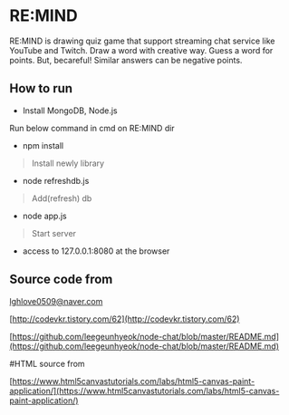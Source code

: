 # RE:MIND
RE:MIND is drawing quiz game that support streaming chat service like YouTube and Twitch.
Draw a word with creative way. Guess a word for points. But, becareful! Similar answers can be negative points.
## How to run
- Install MongoDB, Node.js

Run below command in cmd on RE:MIND dir
- npm install
> Install newly library

- node refreshdb.js
> Add(refresh) db

- node app.js
>Start server

- access to 127.0.0.1:8080 at the browser

## Source code from

lghlove0509@naver.com

[http://codevkr.tistory.com/62](http://codevkr.tistory.com/62)

[https://github.com/leegeunhyeok/node-chat/blob/master/README.md](https://github.com/leegeunhyeok/node-chat/blob/master/README.md)

#HTML source from

[https://www.html5canvastutorials.com/labs/html5-canvas-paint-application/](https://www.html5canvastutorials.com/labs/html5-canvas-paint-application/)
